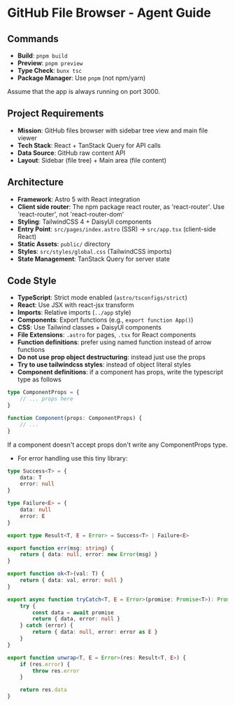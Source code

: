 # GitHub File Browser - Agent Guide

## Commands

- **Build**: `pnpm build`
- **Preview**: `pnpm preview`
- **Type Check**: `bunx tsc`
- **Package Manager**: Use `pnpm` (not npm/yarn)

Assume that the app is always running on port 3000.

## Project Requirements

- **Mission**: GitHub files browser with sidebar tree view and main file viewer
- **Tech Stack**: React + TanStack Query for API calls
- **Data Source**: GitHub raw content API
- **Layout**: Sidebar (file tree) + Main area (file content)

## Architecture

- **Framework**: Astro 5 with React integration
- **Client side router**: The npm package react router, as 'react-router'. Use 'react-router', not 'react-router-dom'
- **Styling**: TailwindCSS 4 + DaisyUI components
- **Entry Point**: `src/pages/index.astro` (SSR) → `src/app.tsx` (client-side React)
- **Static Assets**: `public/` directory
- **Styles**: `src/styles/global.css` (TailwindCSS imports)
- **State Management**: TanStack Query for server state

## Code Style

- **TypeScript**: Strict mode enabled (`astro/tsconfigs/strict`)
- **React**: Use JSX with react-jsx transform
- **Imports**: Relative imports (`../app` style)
- **Components**: Export functions (e.g., `export function App()`)
- **CSS**: Use Tailwind classes + DaisyUI components
- **File Extensions**: `.astro` for pages, `.tsx` for React components
- **Function definitions**: prefer using named function instead of arrow functions
- **Do not use prop object destructuring**: instead just use the props 
- **Try to use tailwindcss styles**: instead of object literal styles
- **Component definitions**: if a component has props, write the typescript type as follows

```typescript
type ComponentProps = {
    // ... props here
}

function Component(props: ComponentProps) {
    // ...
}
```

If a component doesn't accept props don't write any ComponentProps type.

- For error handling use this tiny library:

```typescript
type Success<T> = {
    data: T
    error: null
}

type Failure<E> = {
    data: null
    error: E
}

export type Result<T, E = Error> = Success<T> | Failure<E>

export function err(msg: string) {
    return { data: null, error: new Error(msg) }
}

export function ok<T>(val: T) {
    return { data: val, error: null }
}

export async function tryCatch<T, E = Error>(promise: Promise<T>): Promise<Result<T, E>> {
    try {
        const data = await promise
        return { data, error: null }
    } catch (error) {
        return { data: null, error: error as E }
    }
}

export function unwrap<T, E = Error>(res: Result<T, E>) {
    if (res.error) {
        throw res.error
    }

    return res.data
}
```